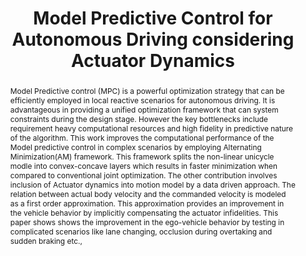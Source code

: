 ---
layout: project-page-new
title: "Model Predictive Control for Autonomous Driving considering Actuator Dynamics"
authors:
  - name: Mithun Babu
    sup: 1
  - name: Raghu Ram Theerthala
    sup: 1
  - name: Arun Kumar Singh
    sup: 2
  - name: Baladhurgesh B.P.
    sup: 1
  - name: Bharath Gopalakrishnan
    sup: 1
  - name: K. Madhava Krishna
    sup: 1
  - name: Shanti Medasani
    sup: 1
affiliations:
  - name: IIIT Hyderabad, India
    link: https://robotics.iiit.ac.in
    sup: 1
  - name: TUIT, University of Tartu, Estonia
    link: #
    sup: 2
  - name: MathWorks, Inc.
    link: #
    sup: 3
permalink: publications/2019/Babu_Model-Predictive-Control
abstract: "Model Predictive control (MPC) is a powerful optimization strategy that can be efficiently employed in local reactive scenarios for autonomous driving. It is advantageous in providing a unified optimization framework that can system constraints during the design stage. However the key bottlenecks include requirement heavy computational resources and high fidelity in predictive nature of the algorithm. This work improves the computational performance of the Model predictive control in complex scenarios by employing Alternating Minimization(AM) framework. This framework splits the non-linear unicycle modle into convex-concave layers which results in faster minimization when compared to conventional joint optimization. The other contribution involves inclusion of Actuator dynamics into motion model by a data driven approach. The relation between actual body velocity and the commanded velocity is modeled as a first order approximation. This approximation provides an improvement in the vehicle behavior by implicitly compensating the actuator infidelities. This paper shows shows the improvement in the ego-vehicle behavior by testing in complicated scenarios like lane changing, occlusion during overtaking and sudden braking etc.,"
paper: https://iiitaphyd-my.sharepoint.com/:b:/g/personal/robotics_iiit_ac_in/EQ3-CHXIgK5NhTFAnSab6KMBjkswnh8pWoOPG4F9z2CdzQ?download=1
video: https://iiitaphyd-my.sharepoint.com/:v:/g/personal/robotics_iiit_ac_in/EWIGb9mCItRCn3MdOqei8_YB_9MJPqDVFhGT7cFwkKlTiQ?download=1
# iframe: https://www.youtube.com/embed/jhjskX4FQwA

---
